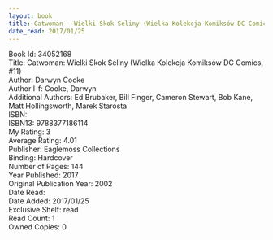 ```yaml
---
layout: book
title: Catwoman - Wielki Skok Seliny (Wielka Kolekcja Komiksów DC Comics,  no. 11)
date_read: 2017/01/25
---
```


Book Id: 34052168<br />
Title: Catwoman: Wielki Skok Seliny (Wielka Kolekcja Komiksów DC Comics, #11)<br />
Author: Darwyn Cooke<br />
Author l-f: Cooke, Darwyn<br />
Additional Authors: Ed Brubaker, Bill Finger, Cameron Stewart, Bob Kane, Matt Hollingsworth, Marek Starosta<br />
ISBN: <br />
ISBN13: 9788377186114<br />
My Rating: 3<br />
Average Rating: 4.01<br />
Publisher: Eaglemoss Collections<br />
Binding: Hardcover<br />
Number of Pages: 144<br />
Year Published: 2017<br />
Original Publication Year: 2002<br />
Date Read: <br />
Date Added: 2017/01/25<br />
Exclusive Shelf: read<br />
Read Count: 1<br />
Owned Copies: 0<br />

